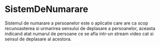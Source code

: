 # SistemDeNumarare
Sistemul de numarare a persoanelor este o aplicatie care are ca scop recunoasterea si urmarirea sensului de deplasare a persoanelor, aceasta indicand atat numarul de persoane ce se afla intr-un stream video cat si sensul de deplasare al acestora.
